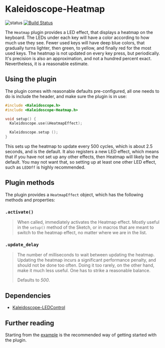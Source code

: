 # Kaleidoscope-Heatmap

![status][st:experimental] [![Build Status][travis:image]][travis:status]

 [travis:image]: https://travis-ci.org/keyboardio/Kaleidoscope-Heatmap.svg?branch=master
 [travis:status]: https://travis-ci.org/keyboardio/Kaleidoscope-Heatmap

 [st:stable]: https://img.shields.io/badge/stable-✔-black.svg?style=flat&colorA=44cc11&colorB=494e52
 [st:broken]: https://img.shields.io/badge/broken-X-black.svg?style=flat&colorA=e05d44&colorB=494e52
 [st:experimental]: https://img.shields.io/badge/experimental----black.svg?style=flat&colorA=dfb317&colorB=494e52

The `Heatmap` plugin provides a LED effect, that displays a heatmap on the
keyboard. The LEDs under each key will have a color according to how much use
they see. Fewer used keys will have deep blue colors, that gradually turns
lighter, then green, to yellow, and finally red for the most used keys. The
heatmap is not updated on every key press, but periodically. It's precision is
also an approximation, and not a hundred percent exact. Nevertheless, it is a
reasonable estimate.

## Using the plugin

The plugin comes with reasonable defaults pre-configured, all one needs to do is
include the header, and make sure the plugin is in use:

```c++
#include <Kaleidoscope.h>
#include <Kaleidoscope-Heatmap.h>

void setup() {
  Kaleidoscope.use(&HeatmapEffect);

  Kaleidoscope.setup ();
}
```

This sets up the heatmap to update every 500 cycles, which is about 2.5 seconds,
and is the default. It also registers a new LED effect, which means that if you
have not set up any other effects, then Heatmap will likely be the default. You
may not want that, so setting up at least one other LED effect, such as `LEDOff`
is highly recommended.

## Plugin methods

The plugin provides a `HeatmapEffect` object, which has the following methods
and properties:

### `.activate()`

> When called, immediately activates the Heatmap effect. Mostly useful in the
> `setup()` method of the Sketch, or in macros that are meant to switch to the
> heatmap effect, no matter where we are in the list.

### `.update_delay`

> The number of milliseconds to wait between updating the heatmap. Updating the
> heatmap incurs a significant performance penalty, and should not be done too
> often. Doing it too rarely, on the other hand, make it much less useful. One
> has to strike a reasonable balance.
>
> Defaults to *500*.

## Dependencies

* [Kaleidoscope-LEDControl](https://github.com/keyboardio/Kaleidoscope-LEDControl)

## Further reading

Starting from the [example][plugin:example] is the recommended way of getting
started with the plugin.

 [plugin:example]: https://github.com/keyboardio/Kaleidoscope-Heatmap/blob/master/examples/Heatmap/Heatmap.ino
